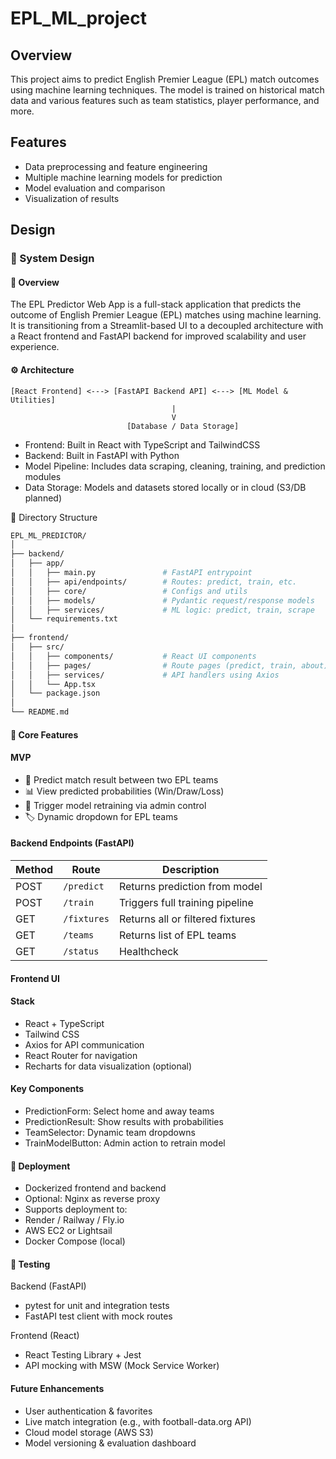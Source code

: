 # EPL_ML_project
## Overview
This project aims to predict English Premier League (EPL) match outcomes using machine learning techniques. The model is trained on historical match data and various features such as team statistics, player performance, and more.

## Features
- Data preprocessing and feature engineering
- Multiple machine learning models for prediction
- Model evaluation and comparison
- Visualization of results


## Design

### 🧩 System Design

#### 📌 Overview

The EPL Predictor Web App is a full-stack application that predicts the outcome of English Premier League (EPL) matches using machine learning. It is transitioning from a Streamlit-based UI to a decoupled architecture with a React frontend and FastAPI backend for improved scalability and user experience.

#### ⚙️ Architecture
```
[React Frontend] <---> [FastAPI Backend API] <---> [ML Model & Utilities]
                                    |
                                    V
                          [Database / Data Storage]
```
- Frontend: Built in React with TypeScript and TailwindCSS
- Backend: Built in FastAPI with Python
- Model Pipeline: Includes data scraping, cleaning, training, and prediction modules
- Data Storage: Models and datasets stored locally or in cloud (S3/DB planned)

📁 Directory Structure
```bash
EPL_ML_PREDICTOR/
│
├── backend/
│   ├── app/
│   │   ├── main.py               # FastAPI entrypoint
│   │   ├── api/endpoints/        # Routes: predict, train, etc.
│   │   ├── core/                 # Configs and utils
│   │   ├── models/               # Pydantic request/response models
│   │   ├── services/             # ML logic: predict, train, scrape
│   └── requirements.txt
│
├── frontend/
│   ├── src/
│   │   ├── components/           # React UI components
│   │   ├── pages/                # Route pages (predict, train, about)
│   │   ├── services/             # API handlers using Axios
│   │   └── App.tsx
│   └── package.json
│
└── README.md
```

#### 🚀 Core Features

#### MVP
- 🧠 Predict match result between two EPL teams
- 📊 View predicted probabilities (Win/Draw/Loss)
- 🔁 Trigger model retraining via admin control
- 🏷️ Dynamic dropdown for EPL teams

#### Backend Endpoints (FastAPI)
| Method | Route       | Description                      |
|--------|-------------|----------------------------------|
| POST   | `/predict`  | Returns prediction from model    |
| POST   | `/train`    | Triggers full training pipeline  |
| GET    | `/fixtures` | Returns all or filtered fixtures |
| GET    | `/teams`    | Returns list of EPL teams        |
| GET    | `/status`   | Healthcheck                      |


#### Frontend UI

#### Stack
- React + TypeScript
- Tailwind CSS
- Axios for API communication
- React Router for navigation
- Recharts for data visualization (optional)

#### Key Components
- PredictionForm: Select home and away teams
- PredictionResult: Show results with probabilities
- TeamSelector: Dynamic team dropdowns
- TrainModelButton: Admin action to retrain model


#### 🐳 Deployment
- Dockerized frontend and backend
- Optional: Nginx as reverse proxy
- Supports deployment to:
- Render / Railway / Fly.io
- AWS EC2 or Lightsail
- Docker Compose (local)


#### 🧪 Testing

Backend (FastAPI)
- pytest for unit and integration tests
- FastAPI test client with mock routes

Frontend (React)
- React Testing Library + Jest
- API mocking with MSW (Mock Service Worker)


#### Future Enhancements
- User authentication & favorites
- Live match integration (e.g., with football-data.org API)
- Cloud model storage (AWS S3)
- Model versioning & evaluation dashboard
